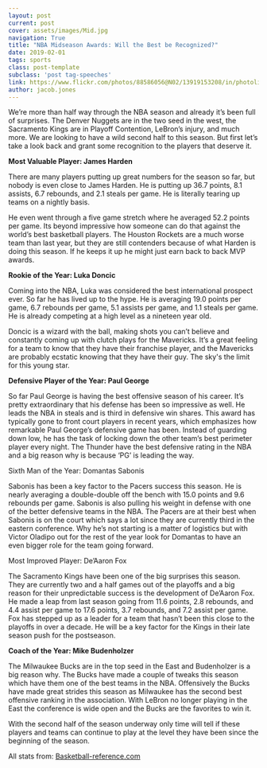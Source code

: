 ```yaml
---
layout: post
current: post
cover: assets/images/Mid.jpg
navigation: True
title: "NBA Midseason Awards: Will the Best be Recognized?"
date: 2019-02-01
tags: sports
class: post-template
subclass: 'post tag-speeches'
link: https://www.flickr.com/photos/88586056@N02/13919153208/in/photolist-ncZij9-2d4tSvw
author: jacob.jones
---
```

We’re more than half way through the NBA season and already it’s been full of surprises. The Denver Nuggets are in the two seed in the west, the Sacramento Kings are in Playoff Contention, LeBron’s injury, and much more. We are looking to have a wild second half to this season. But first let’s take a look back and grant some recognition to the players that deserve it.

**Most Valuable Player: James Harden**

  

There are many players putting up great numbers for the season so far, but nobody is even close to James Harden. He is putting up 36.7 points, 8.1 assists, 6.7 rebounds, and 2.1 steals per game. He is literally tearing up teams on a nightly basis.

He even went through a five game stretch where he averaged 52.2 points per game. Its beyond impressive how someone can do that against the world’s best basketball players. The Houston Rockets are a much worse team than last year, but they are still contenders because of what Harden is doing this season. If he keeps it up he might just earn back to back MVP awards.

**Rookie of the Year: Luka Doncic**

Coming into the NBA, Luka was considered the best international prospect ever. So far he has lived up to the hype. He is averaging 19.0 points per game, 6.7 rebounds per game, 5.1 assists per game, and 1.1 steals per game. He is already competing at a high level as a nineteen year old.

Doncic is a wizard with the ball, making shots you can’t believe and constantly coming up with clutch plays for the Mavericks. It’s a great feeling for a team to know that they have their franchise player, and the Mavericks are probably ecstatic knowing that they have their guy. The sky's the limit for this young star.

**Defensive Player of the Year: Paul George**

So far Paul George is having the best offensive season of his career. It’s pretty extraordinary that his defense has been so impressive as well. He leads the NBA in steals and is third in defensive win shares. This award has typically gone to front court players in recent years, which emphasizes how remarkable Paul George’s defensive game has been. Instead of guarding down low, he has the task of locking down the other team’s best perimeter player every night. The Thunder have the best defensive rating in the NBA and a big reason why is because ‘PG’ is leading the way.

Sixth Man of the Year: Domantas Sabonis

Sabonis has been a key factor to the Pacers success this season. He is nearly averaging a double-double off the bench with 15.0 points and 9.6 rebounds per game. Sabonis is also pulling his weight in defense with one of the better defensive teams in the NBA. The Pacers are at their best when Sabonis is on the court which says a lot since they are currently third in the eastern conference. Why he’s not starting is a matter of logistics but with Victor Oladipo out for the rest of the year look for Domantas to have an even bigger role for the team going forward.

Most Improved Player: De’Aaron Fox

The Sacramento Kings have been one of the big surprises this season. They are currently two and a half games out of the playoffs and a big reason for their unpredictable success is the development of De’Aaron Fox. He made a leap from last season going from 11.6 points, 2.8 rebounds, and 4.4 assist per game to 17.6 points, 3.7 rebounds, and 7.2 assist per game. Fox has stepped up as a leader for a team that hasn’t been this close to the playoffs in over a decade. He will be a key factor for the Kings in their late season push for the postseason.

**Coach of the Year: Mike Budenholzer**

The Milwaukee Bucks are in the top seed in the East and Budenholzer is a big reason why. The Bucks have made a couple of tweaks this season which have them one of the best teams in the NBA. Offensively the Bucks have made great strides this season as Milwaukee has the second best offensive ranking in the association. With LeBron no longer playing in the East the conference is wide open and the Bucks are the favorites to win it.

With the second half of the season underway only time will tell if these players and teams can continue to play at the level they have been since the beginning of the season.

  

All stats from: [Basketball-reference.com](http://basketball-reference.com/)
